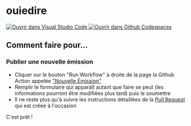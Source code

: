 # ouiedire

[
    ![Ouvrir dans Visual Studio Code](
        https://img.shields.io/static/v1?label=Remote%20Containers&message=Open&color=blue&logo=visualstudiocode
    )
](
    https://vscode.dev/redirect?url=vscode://ms-vscode-remote.remote-containers/cloneInVolume?url=https://github.com/constructions-incongrues/ouiedire
) [
    ![Ouvrir dans Github Codespaces](
        https://img.shields.io/static/v1?label=Codespaces&message=Open&color=green&logo=github
    )
](
    https://github.com/codespaces/new?hide_repo_select=true&ref=main&repo=9930817
)

## Comment faire pour...

### Publier une nouvelle émission

- Cliquer sur le bouton "Run Workflow" à droite de la page la Github Action appelée ["Nouvelle Émission"](https://github.com/constructions-incongrues/ouiedire/actions/workflows/emission.yml)
- Remplir le formulaire qui apparaît autant que faire se peut (les informations pourront être modifiées plus tard) puis le soumettre
- Il ne reste plus qu'à suivre les instructions détaillées de la [Pull Request](https://github.com/constructions-incongrues/ouiedire/pulls) qui est créée à l'occasion

C'est prêt !
